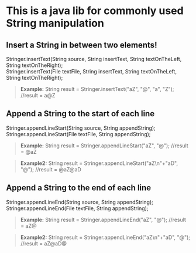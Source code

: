 # This is a java lib for commonly used String manipulation

## Insert a String in between two elements!
Stringer.insertText(String source, String insertText, String textOnTheLeft, String textOnTheRight);  
Stringer.insertText(File textFile, String insertText, String textOnTheLeft, String textOnTheRight);
>**Example:** 
String result = Stringer.insertText("aZ", "@", "a", "Z");
//result = a@Z

## Append a String to the start of each line
Stringer.appendLineStart(String source, String appendString);  
Stringer.appendLineStart(File textFile, String appendString);

>**Example:** 
String result = Stringer.appendLineStart("aZ", "@");
//result = @aZ

>**Example2:** 
String result = Stringer.appendLineStart("aZ\n"+"aD", "@");
//result = @aZ@aD

## Append a String to the end of each line
Stringer.appendLineEnd(String source, String appendString);  
Stringer.appendLineEnd(File textFile, String appendString);
>**Example:** 
String result = Stringer.appendLineEnd("aZ", "@");
//result = aZ@

>**Example2:** 
String result = Stringer.appendLineEnd("aZ\n"+"aD", "@");
//result = aZ@aD@
